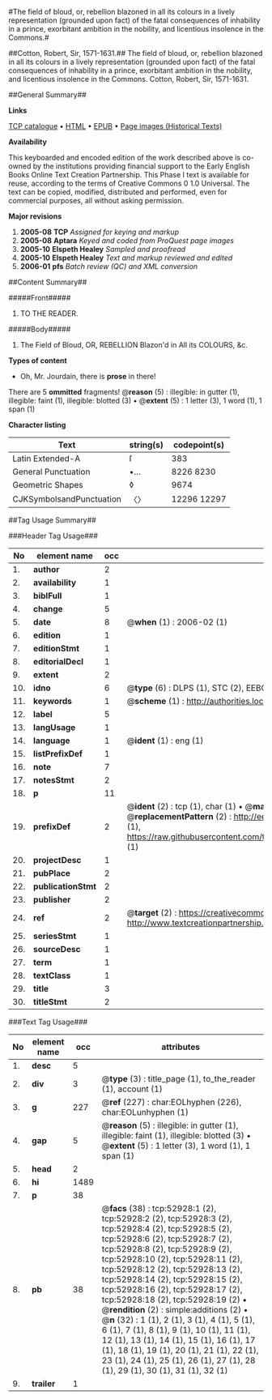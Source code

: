 #The field of bloud, or, rebellion blazoned in all its colours in a lively representation (grounded upon fact) of the fatal consequences of inhability in a prince, exorbitant ambition in the nobility, and licentious insolence in the Commons.#

##Cotton, Robert, Sir, 1571-1631.##
The field of bloud, or, rebellion blazoned in all its colours in a lively representation (grounded upon fact) of the fatal consequences of inhability in a prince, exorbitant ambition in the nobility, and licentious insolence in the Commons.
Cotton, Robert, Sir, 1571-1631.

##General Summary##

**Links**

[TCP catalogue](http://www.ota.ox.ac.uk/tcp/)  • 
[HTML](http://tei.it.ox.ac.uk/tcp/Texts-HTML/free/A34/A34716.html)  • 
[EPUB](http://tei.it.ox.ac.uk/tcp/Texts-EPUB/free/A34/A34716.epub) • 
[Page images (Historical Texts)](https://data.historicaltexts.jisc.ac.uk/view?pubId=eebo-12038983e&pageId=eebo-12038983e-52928-1)

**Availability**

This keyboarded and encoded edition of the
	       work described above is co-owned by the institutions
	       providing financial support to the Early English Books
	       Online Text Creation Partnership. This Phase I text is
	       available for reuse, according to the terms of Creative
	       Commons 0 1.0 Universal. The text can be copied,
	       modified, distributed and performed, even for
	       commercial purposes, all without asking permission.

**Major revisions**

1. __2005-08__ __TCP__ *Assigned for keying and markup*
1. __2005-08__ __Aptara__ *Keyed and coded from ProQuest page images*
1. __2005-10__ __Elspeth Healey__ *Sampled and proofread*
1. __2005-10__ __Elspeth Healey__ *Text and markup reviewed and edited*
1. __2006-01__ __pfs__ *Batch review (QC) and XML conversion*

##Content Summary##

#####Front#####

1. TO THE
READER.

#####Body#####

1. The Field of Bloud,
OR,
REBELLION
Blazon'd in All its
COLOURS, &c.

**Types of content**

  * Oh, Mr. Jourdain, there is **prose** in there!

There are 5 **ommitted** fragments! 
 @__reason__ (5) : illegible: in gutter (1), illegible: faint (1), illegible: blotted (3)  •  @__extent__ (5) : 1 letter (3), 1 word (1), 1 span (1)

**Character listing**


|Text|string(s)|codepoint(s)|
|---|---|---|
|Latin Extended-A|ſ|383|
|General Punctuation|•…|8226 8230|
|Geometric Shapes|◊|9674|
|CJKSymbolsandPunctuation|〈〉|12296 12297|

##Tag Usage Summary##

###Header Tag Usage###

|No|element name|occ|attributes|
|---|---|---|---|
|1.|__author__|2||
|2.|__availability__|1||
|3.|__biblFull__|1||
|4.|__change__|5||
|5.|__date__|8| @__when__ (1) : 2006-02 (1)|
|6.|__edition__|1||
|7.|__editionStmt__|1||
|8.|__editorialDecl__|1||
|9.|__extent__|2||
|10.|__idno__|6| @__type__ (6) : DLPS (1), STC (2), EEBO-CITATION (1), OCLC (1), VID (1)|
|11.|__keywords__|1| @__scheme__ (1) : http://authorities.loc.gov/ (1)|
|12.|__label__|5||
|13.|__langUsage__|1||
|14.|__language__|1| @__ident__ (1) : eng (1)|
|15.|__listPrefixDef__|1||
|16.|__note__|7||
|17.|__notesStmt__|2||
|18.|__p__|11||
|19.|__prefixDef__|2| @__ident__ (2) : tcp (1), char (1)  •  @__matchPattern__ (2) : ([0-9\-]+):([0-9IVX]+) (1), (.+) (1)  •  @__replacementPattern__ (2) : http://eebo.chadwyck.com/downloadtiff?vid=$1&page=$2 (1), https://raw.githubusercontent.com/textcreationpartnership/Texts/master/tcpchars.xml#$1 (1)|
|20.|__projectDesc__|1||
|21.|__pubPlace__|2||
|22.|__publicationStmt__|2||
|23.|__publisher__|2||
|24.|__ref__|2| @__target__ (2) : https://creativecommons.org/publicdomain/zero/1.0/ (1), http://www.textcreationpartnership.org/docs/. (1)|
|25.|__seriesStmt__|1||
|26.|__sourceDesc__|1||
|27.|__term__|1||
|28.|__textClass__|1||
|29.|__title__|3||
|30.|__titleStmt__|2||


###Text Tag Usage###

|No|element name|occ|attributes|
|---|---|---|---|
|1.|__desc__|5||
|2.|__div__|3| @__type__ (3) : title_page (1), to_the_reader (1), account (1)|
|3.|__g__|227| @__ref__ (227) : char:EOLhyphen (226), char:EOLunhyphen (1)|
|4.|__gap__|5| @__reason__ (5) : illegible: in gutter (1), illegible: faint (1), illegible: blotted (3)  •  @__extent__ (5) : 1 letter (3), 1 word (1), 1 span (1)|
|5.|__head__|2||
|6.|__hi__|1489||
|7.|__p__|38||
|8.|__pb__|38| @__facs__ (38) : tcp:52928:1 (2), tcp:52928:2 (2), tcp:52928:3 (2), tcp:52928:4 (2), tcp:52928:5 (2), tcp:52928:6 (2), tcp:52928:7 (2), tcp:52928:8 (2), tcp:52928:9 (2), tcp:52928:10 (2), tcp:52928:11 (2), tcp:52928:12 (2), tcp:52928:13 (2), tcp:52928:14 (2), tcp:52928:15 (2), tcp:52928:16 (2), tcp:52928:17 (2), tcp:52928:18 (2), tcp:52928:19 (2)  •  @__rendition__ (2) : simple:additions (2)  •  @__n__ (32) : 1 (1), 2 (1), 3 (1), 4 (1), 5 (1), 6 (1), 7 (1), 8 (1), 9 (1), 10 (1), 11 (1), 12 (1), 13 (1), 14 (1), 15 (1), 16 (1), 17 (1), 18 (1), 19 (1), 20 (1), 21 (1), 22 (1), 23 (1), 24 (1), 25 (1), 26 (1), 27 (1), 28 (1), 29 (1), 30 (1), 31 (1), 32 (1)|
|9.|__trailer__|1||
